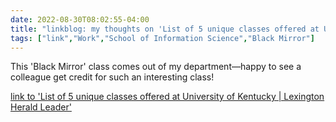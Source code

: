 ---date: 2022-08-30T08:02:55-04:00title: "linkblog: my thoughts on 'List of 5 unique classes offered at University of Kentucky | Lexington Herald Leader'"tags: ["link","Work","School of Information Science","Black Mirror"]---This 'Black Mirror' class comes out of my department—happy to see a colleague get credit for such an interesting class! [link to 'List of 5 unique classes offered at University of Kentucky | Lexington Herald Leader'](https://www.kentucky.com/news/local/education/article264772859.html)